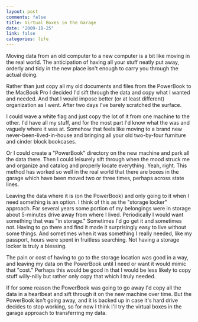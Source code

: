 ```yaml
--- 
layout: post
comments: false
title: Virtual Boxes in the Garage
date: "2009-10-25"
link: false
categories: life
---
```

Moving data from an old computer to a new computer is a bit like moving in the real world. The anticipation of having all your stuff neatly put away, orderly and tidy in the new place isn't enough to carry you through the actual doing.

Rather than just copy all my old documents and files from the PowerBook to the MacBook Pro I decided I'd sift through the data and copy what I wanted and needed. And that I would impose better (or at least different) organization as I went. After two days I've barely scratched the surface.

I could wave a white flag and just copy the lot of it from one machine to the other. I'd have all my stuff, and for the most part I'd know what the was and vaguely where it was at. Somehow that feels like moving to a brand new never-been-lived-in-house and bringing all your old two-by-four furniture and cinder block bookcases.

Or I could create a "PowerBook" directory on the new machine and park all the data there. Then I could leisurely sift through when the mood struck me and organize and catalog and properly locate everything. Yeah, right. This method has worked so well in the real world that there are boxes in the garage which have been moved two or three times, perhaps across state lines.

Leaving the data where it is (on the PowerBook) and only going to it when I need something is an option. I think of this as the "storage locker" approach. For several years some portion of my belongings were in storage about 5-minutes drive away from where I lived. Periodically I would want something that was "in storage." Sometimes I'd go get it and sometimes not. Having to go there and find it made it surprisingly easy to live without some things. And sometimes when it was something I really needed, like my passport, hours were spent in fruitless searching. Not having a storage locker is truly a blessing.

The pain or cost of having to go to the storage location was good in a way, and leaving my data on the PowerBook until I need or want it would mimic that "cost." Perhaps this would be good in that I would be less likely to copy stuff willy-nilly but rather only copy that which I truly needed.

If for some reason the PowerBook was going to go away I'd copy all the data in a heartbeat and sift through it on the new machine over time. But the PowerBook isn't going away, and it is backed up in case it's hard drive decides to stop working, so for now I think I'll try the virtual boxes in the garage approach to transferring my data.
